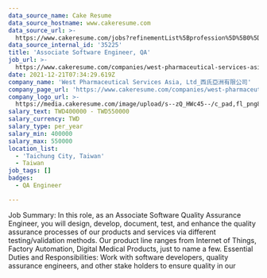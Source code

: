 ```yaml
---
data_source_name: Cake Resume
data_source_hostname: www.cakeresume.com
data_source_url: >-
  https://www.cakeresume.com/jobs?refinementList%5Bprofession%5D%5B0%5D=engineering_qa-engineer&refinementList%5Bsalary_type%5D=per_month&refinementList%5Bsalary_currency%5D=TWD&range%5Bsalary_range%5D%5Bmax%5D=600000
data_source_internal_id: '35225'
title: 'Associate Software Engineer, QA'
job_url: >-
  https://www.cakeresume.com/companies/west-pharmaceutical-services-asia-ltd_/jobs/associate-software-engineer-qa
date: 2021-12-21T07:34:29.619Z
company_name: 'West Pharmaceutical Services Asia, Ltd_西氏亞洲有限公司'
company_page_url: 'https://www.cakeresume.com/companies/west-pharmaceutical-services-asia-ltd_'
company_logo_url: >-
  https://media.cakeresume.com/image/upload/s--zQ_HWc45--/c_pad,fl_png8,h_200,w_200/v1619171261/gkbfvipbcvnawaeh2biw.png
salary_text: TWD400000 - TWD550000
salary_currency: TWD
salary_type: per_year
salary_min: 400000
salary_max: 550000
location_list:
  - 'Taichung City, Taiwan'
  - Taiwan
job_tags: []
badges:
  - QA Engineer

---
```


Job Summary: In this role, as an Associate Software Quality Assurance Engineer, you will design, develop, document, test, and enhance the quality assurance processes of our products and services via different testing/validation methods. Our product line ranges from Internet of Things, Factory Automation, Digital Medical Products, just to name a few. Essential Duties and Responsibilities: Work with software developers, quality assurance engineers, and other stake holders to ensure quality in our 